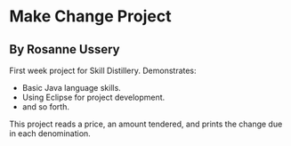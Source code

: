 # Make Change Project

## By Rosanne Ussery

First week project for Skill Distillery.
Demonstrates:
* Basic Java language skills.
* Using Eclipse for project development. 
* and so forth.

This project reads a price, an amount tendered, and prints the change due in each denomination. 